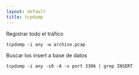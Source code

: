 ```yaml
---
layout: default
title: tcpdump
---
```


Registrar todo el tráfico

    tcpdump -i any -w archivo.pcap

Buscar los insert a base de datos

    tcpdump -i any -s0 -A -v port 3306 | grep INSERT
